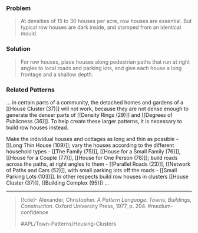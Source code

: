 ### Problem
>At densities of 15 to 30 houses per acre, row houses are essential. But typical row houses are dark inside, and stamped from an identical mould.

### Solution
>For row houses, place houses along pedestrian paths that run at right angles to local roads and parking lots, and give each house a long frontage and a shallow depth.

### Related Patterns
... in certain parts of a community, the detached homes and gardens of a [[House Cluster (37)]] will not work, because they are not dense enough to generate the denser parts of [[Density Rings (29)]] and [[Degrees of Publicness (36)]]. To help create these larger patterns, it is necessary to build row houses instead.

Make the individual houses and cottages as long and thin as possible - [[Long Thin House (109)]]; vary the houses according to the different household types - [[The Family (75)]], [[House for a Small Family (76)]], [[House for a Couple (77)]], [[House for One Person (78)]]; build roads across the paths, at right angles to them - [[Parallel Roads (23)]], [[Network of Paths and Cars (52)]], with small parking lots off the roads - [[Small Parking Lots (103)]]. In other respects build row houses in clusters [[House Cluster (37)]], [[Building Complex (95)]] ...

---

> [!cite]- Alexander, Christopher. _A Pattern Language: Towns, Buildings, Construction_. Oxford University Press, 1977, p. 204.
> #medium-confidence
>
> #APL/Town-Patterns/Housing-Clusters
